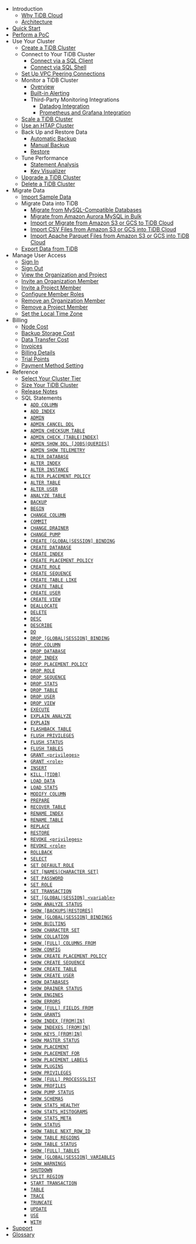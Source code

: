 <!-- markdownlint-disable MD007 -->
<!-- markdownlint-disable MD041 -->

- Introduction
  - [Why TiDB Cloud](/cloud/tidb-cloud-intro.md)
  - [Architecture](/cloud/tidb-cloud-intro.md#architecture)
- [Quick Start](/cloud/tidb-cloud-quickstart.md)
- [Perform a PoC](/cloud/tidb-cloud-poc.md)
- Use Your Cluster
  - [Create a TiDB Cluster](/cloud/create-tidb-cluster.md)
  - Connect to Your TiDB Cluster
    - [Connect via a SQL Client](/cloud/connect-to-tidb-cluster.md)
    - [Connect via SQL Shell](/cloud/connect-to-tidb-cluster.md#connect-via-sql-shell)
  - [Set Up VPC Peering Connections](/cloud/set-up-vpc-peering-connections.md)
  - Monitor a TiDB Cluster
    - [Overview](/cloud/monitor-tidb-cluster.md)
    - [Built-in Alerting](/cloud/monitor-built-in-alerting.md)
    - Third-Party Monitoring Integrations
      - [Datadog Integration](/cloud/monitor-datadog-integration.md)
      - [Prometheus and Grafana Integration](/cloud/monitor-prometheus-and-grafana-integration.md)
  - [Scale a TiDB Cluster](/cloud/scale-tidb-cluster.md)
  - [Use an HTAP Cluster](/cloud/use-htap-cluster.md)
  - Back Up and Restore Data
    - [Automatic Backup](/cloud/backup-and-restore.md)
    - [Manual Backup](/cloud/backup-and-restore.md#manual-backup)
    - [Restore](/cloud/backup-and-restore.md#restore)
  - Tune Performance
    - [Statement Analysis](/cloud/tune-performance.md)
    - [Key Visualizer](/cloud/tune-performance.md#key-visualizer)
  - [Upgrade a TiDB Cluster](/cloud/upgrade-tidb-cluster.md)
  - [Delete a TiDB Cluster](/cloud/delete-tidb-cluster.md)
- Migrate Data
  - [Import Sample Data](/cloud/import-sample-data.md)
  - Migrate Data into TiDB
    - [Migrate from MySQL-Compatible Databases](/cloud/migrate-data-into-tidb.md)
    - [Migrate from Amazon Aurora MySQL in Bulk](/cloud/migrate-from-aurora-bulk-import.md)
    - [Import or Migrate from Amazon S3 or GCS to TiDB Cloud](/cloud/migrate-from-amazon-s3-or-gcs.md)
    - [Import CSV Files from Amazon S3 or GCS into TiDB Cloud](/cloud/import-csv-files.md)
    - [Import Apache Parquet Files from Amazon S3 or GCS into TiDB Cloud](/cloud/import-parquet-files.md)
  - [Export Data from TiDB](/cloud/export-data-from-tidb-cloud.md)
- Manage User Access
  - [Sign In](/cloud/manage-user-access.md)
  - [Sign Out](/cloud/manage-user-access.md#sign-out)
  - [View the Organization and Project](/cloud/manage-user-access.md#view-the-organization-and-project)
  - [Invite an Organization Member](/cloud/manage-user-access.md#invite-an-organization-member)
  - [Invite a Project Member](/cloud/manage-user-access.md#invite-a-project-member)
  - [Configure Member Roles](/cloud/manage-user-access.md#configure-member-roles)
  - [Remove an Organization Member](/cloud/manage-user-access.md#remove-an-organization-member)
  - [Remove a Project Member](/cloud/manage-user-access.md#remove-a-project-member)
  - [Set the Local Time Zone](/cloud/manage-user-access.md#set-the-local-time-zone)
- Billing
  - [Node Cost](/cloud/tidb-cloud-billing.md)
  - [Backup Storage Cost](/cloud/tidb-cloud-billing.md#backup-storage-cost)
  - [Data Transfer Cost](/cloud/tidb-cloud-billing.md#data-transfer-cost)
  - [Invoices](/cloud/tidb-cloud-billing.md#invoices)
  - [Billing Details](/cloud/tidb-cloud-billing.md#billing-details)
  - [Trial Points](/cloud/tidb-cloud-billing.md#trial-points)
  - [Payment Method Setting](/cloud/tidb-cloud-billing.md#payment-method)
- Reference
  - [Select Your Cluster Tier](/cloud/select-cluster-tier.md)
  - [Size Your TiDB Cluster](/cloud/size-your-cluster.md)
  - [Release Notes](/cloud/cloud-release-notes.md)
  - SQL Statements
    - [`ADD COLUMN`](/common/sql-statements/sql-statement-add-column.md)
    - [`ADD INDEX`](/common/sql-statements/sql-statement-add-index.md)
    - [`ADMIN`](/common/sql-statements/sql-statement-admin.md)
    - [`ADMIN CANCEL DDL`](/common/sql-statements/sql-statement-admin-cancel-ddl.md)
    - [`ADMIN CHECKSUM TABLE`](/common/sql-statements/sql-statement-admin-checksum-table.md)
    - [`ADMIN CHECK [TABLE|INDEX]`](/common/sql-statements/sql-statement-admin-check-table-index.md)
    - [`ADMIN SHOW DDL [JOBS|QUERIES]`](/common/sql-statements/sql-statement-admin-show-ddl.md)
    - [`ADMIN SHOW TELEMETRY`](/common/sql-statements/sql-statement-admin-show-telemetry.md)
    - [`ALTER DATABASE`](/common/sql-statements/sql-statement-alter-database.md)
    - [`ALTER INDEX`](/common/sql-statements/sql-statement-alter-index.md)
    - [`ALTER INSTANCE`](/common/sql-statements/sql-statement-alter-instance.md)
    - [`ALTER PLACEMENT POLICY`](/common/sql-statements/sql-statement-alter-placement-policy.md)
    - [`ALTER TABLE`](/common/sql-statements/sql-statement-alter-table.md)
    - [`ALTER USER`](/common/sql-statements/sql-statement-alter-user.md)
    - [`ANALYZE TABLE`](/common/sql-statements/sql-statement-analyze-table.md)
    - [`BACKUP`](/common/sql-statements/sql-statement-backup.md)
    - [`BEGIN`](/common/sql-statements/sql-statement-begin.md)
    - [`CHANGE COLUMN`](/common/sql-statements/sql-statement-change-column.md)
    - [`COMMIT`](/common/sql-statements/sql-statement-commit.md)
    - [`CHANGE DRAINER`](/common/sql-statements/sql-statement-change-drainer.md)
    - [`CHANGE PUMP`](/common/sql-statements/sql-statement-change-pump.md)
    - [`CREATE [GLOBAL|SESSION] BINDING`](/common/sql-statements/sql-statement-create-binding.md)
    - [`CREATE DATABASE`](/common/sql-statements/sql-statement-create-database.md)
    - [`CREATE INDEX`](/common/sql-statements/sql-statement-create-index.md)
    - [`CREATE PLACEMENT POLICY`](/common/sql-statements/sql-statement-create-placement-policy.md)
    - [`CREATE ROLE`](/common/sql-statements/sql-statement-create-role.md)
    - [`CREATE SEQUENCE`](/common/sql-statements/sql-statement-create-sequence.md)
    - [`CREATE TABLE LIKE`](/common/sql-statements/sql-statement-create-table-like.md)
    - [`CREATE TABLE`](/common/sql-statements/sql-statement-create-table.md)
    - [`CREATE USER`](/common/sql-statements/sql-statement-create-user.md)
    - [`CREATE VIEW`](/common/sql-statements/sql-statement-create-view.md)
    - [`DEALLOCATE`](/common/sql-statements/sql-statement-deallocate.md)
    - [`DELETE`](/common/sql-statements/sql-statement-delete.md)
    - [`DESC`](/common/sql-statements/sql-statement-desc.md)
    - [`DESCRIBE`](/common/sql-statements/sql-statement-describe.md)
    - [`DO`](/common/sql-statements/sql-statement-do.md)
    - [`DROP [GLOBAL|SESSION] BINDING`](/common/sql-statements/sql-statement-drop-binding.md)
    - [`DROP COLUMN`](/common/sql-statements/sql-statement-drop-column.md)
    - [`DROP DATABASE`](/common/sql-statements/sql-statement-drop-database.md)
    - [`DROP INDEX`](/common/sql-statements/sql-statement-drop-index.md)
    - [`DROP PLACEMENT POLICY`](/common/sql-statements/sql-statement-drop-placement-policy.md)
    - [`DROP ROLE`](/common/sql-statements/sql-statement-drop-role.md)
    - [`DROP SEQUENCE`](/common/sql-statements/sql-statement-drop-sequence.md)
    - [`DROP STATS`](/common/sql-statements/sql-statement-drop-stats.md)
    - [`DROP TABLE`](/common/sql-statements/sql-statement-drop-table.md)
    - [`DROP USER`](/common/sql-statements/sql-statement-drop-user.md)
    - [`DROP VIEW`](/common/sql-statements/sql-statement-drop-view.md)
    - [`EXECUTE`](/common/sql-statements/sql-statement-execute.md)
    - [`EXPLAIN ANALYZE`](/common/sql-statements/sql-statement-explain-analyze.md)
    - [`EXPLAIN`](/common/sql-statements/sql-statement-explain.md)
    - [`FLASHBACK TABLE`](/common/sql-statements/sql-statement-flashback-table.md)
    - [`FLUSH PRIVILEGES`](/common/sql-statements/sql-statement-flush-privileges.md)
    - [`FLUSH STATUS`](/common/sql-statements/sql-statement-flush-status.md)
    - [`FLUSH TABLES`](/common/sql-statements/sql-statement-flush-tables.md)
    - [`GRANT <privileges>`](/common/sql-statements/sql-statement-grant-privileges.md)
    - [`GRANT <role>`](/common/sql-statements/sql-statement-grant-role.md)
    - [`INSERT`](/common/sql-statements/sql-statement-insert.md)
    - [`KILL [TIDB]`](/common/sql-statements/sql-statement-kill.md)
    - [`LOAD DATA`](/common/sql-statements/sql-statement-load-data.md)
    - [`LOAD STATS`](/common/sql-statements/sql-statement-load-stats.md)
    - [`MODIFY COLUMN`](/common/sql-statements/sql-statement-modify-column.md)
    - [`PREPARE`](/common/sql-statements/sql-statement-prepare.md)
    - [`RECOVER TABLE`](/common/sql-statements/sql-statement-recover-table.md)
    - [`RENAME INDEX`](/common/sql-statements/sql-statement-rename-index.md)
    - [`RENAME TABLE`](/common/sql-statements/sql-statement-rename-table.md)
    - [`REPLACE`](/common/sql-statements/sql-statement-replace.md)
    - [`RESTORE`](/common/sql-statements/sql-statement-restore.md)
    - [`REVOKE <privileges>`](/common/sql-statements/sql-statement-revoke-privileges.md)
    - [`REVOKE <role>`](/common/sql-statements/sql-statement-revoke-role.md)
    - [`ROLLBACK`](/common/sql-statements/sql-statement-rollback.md)
    - [`SELECT`](/common/sql-statements/sql-statement-select.md)
    - [`SET DEFAULT ROLE`](/common/sql-statements/sql-statement-set-default-role.md)
    - [`SET [NAMES|CHARACTER SET]`](/common/sql-statements/sql-statement-set-names.md)
    - [`SET PASSWORD`](/common/sql-statements/sql-statement-set-password.md)
    - [`SET ROLE`](/common/sql-statements/sql-statement-set-role.md)
    - [`SET TRANSACTION`](/common/sql-statements/sql-statement-set-transaction.md)
    - [`SET [GLOBAL|SESSION] <variable>`](/common/sql-statements/sql-statement-set-variable.md)
    - [`SHOW ANALYZE STATUS`](/common/sql-statements/sql-statement-show-analyze-status.md)
    - [`SHOW [BACKUPS|RESTORES]`](/common/sql-statements/sql-statement-show-backups.md)
    - [`SHOW [GLOBAL|SESSION] BINDINGS`](/common/sql-statements/sql-statement-show-bindings.md)
    - [`SHOW BUILTINS`](/common/sql-statements/sql-statement-show-builtins.md)
    - [`SHOW CHARACTER SET`](/common/sql-statements/sql-statement-show-character-set.md)
    - [`SHOW COLLATION`](/common/sql-statements/sql-statement-show-collation.md)
    - [`SHOW [FULL] COLUMNS FROM`](/common/sql-statements/sql-statement-show-columns-from.md)
    - [`SHOW CONFIG`](/common/sql-statements/sql-statement-show-config.md)
    - [`SHOW CREATE PLACEMENT POLICY`](/common/sql-statements/sql-statement-show-create-placement-policy.md)
    - [`SHOW CREATE SEQUENCE`](/common/sql-statements/sql-statement-show-create-sequence.md)
    - [`SHOW CREATE TABLE`](/common/sql-statements/sql-statement-show-create-table.md)
    - [`SHOW CREATE USER`](/common/sql-statements/sql-statement-show-create-user.md)
    - [`SHOW DATABASES`](/common/sql-statements/sql-statement-show-databases.md)
    - [`SHOW DRAINER STATUS`](/common/sql-statements/sql-statement-show-drainer-status.md)
    - [`SHOW ENGINES`](/common/sql-statements/sql-statement-show-engines.md)
    - [`SHOW ERRORS`](/common/sql-statements/sql-statement-show-errors.md)
    - [`SHOW [FULL] FIELDS FROM`](/common/sql-statements/sql-statement-show-fields-from.md)
    - [`SHOW GRANTS`](/common/sql-statements/sql-statement-show-grants.md)
    - [`SHOW INDEX [FROM|IN]`](/common/sql-statements/sql-statement-show-index.md)
    - [`SHOW INDEXES [FROM|IN]`](/common/sql-statements/sql-statement-show-indexes.md)
    - [`SHOW KEYS [FROM|IN]`](/common/sql-statements/sql-statement-show-keys.md)
    - [`SHOW MASTER STATUS`](/common/sql-statements/sql-statement-show-master-status.md)
    - [`SHOW PLACEMENT`](/common/sql-statements/sql-statement-show-placement.md)
    - [`SHOW PLACEMENT FOR`](/common/sql-statements/sql-statement-show-placement-for.md)
    - [`SHOW PLACEMENT LABELS`](/common/sql-statements/sql-statement-show-placement-labels.md)
    - [`SHOW PLUGINS`](/common/sql-statements/sql-statement-show-plugins.md)
    - [`SHOW PRIVILEGES`](/common/sql-statements/sql-statement-show-privileges.md)
    - [`SHOW [FULL] PROCESSSLIST`](/common/sql-statements/sql-statement-show-processlist.md)
    - [`SHOW PROFILES`](/common/sql-statements/sql-statement-show-profiles.md)
    - [`SHOW PUMP STATUS`](/common/sql-statements/sql-statement-show-pump-status.md)
    - [`SHOW SCHEMAS`](/common/sql-statements/sql-statement-show-schemas.md)
    - [`SHOW STATS_HEALTHY`](/common/sql-statements/sql-statement-show-stats-healthy.md)
    - [`SHOW STATS_HISTOGRAMS`](/common/sql-statements/sql-statement-show-histograms.md)
    - [`SHOW STATS_META`](/common/sql-statements/sql-statement-show-stats-meta.md)
    - [`SHOW STATUS`](/common/sql-statements/sql-statement-show-status.md)
    - [`SHOW TABLE NEXT_ROW_ID`](/common/sql-statements/sql-statement-show-table-next-rowid.md)
    - [`SHOW TABLE REGIONS`](/common/sql-statements/sql-statement-show-table-regions.md)
    - [`SHOW TABLE STATUS`](/common/sql-statements/sql-statement-show-table-status.md)
    - [`SHOW [FULL] TABLES`](/common/sql-statements/sql-statement-show-tables.md)
    - [`SHOW [GLOBAL|SESSION] VARIABLES`](/common/sql-statements/sql-statement-show-variables.md)
    - [`SHOW WARNINGS`](/common/sql-statements/sql-statement-show-warnings.md)
    - [`SHUTDOWN`](/common/sql-statements/sql-statement-shutdown.md)
    - [`SPLIT REGION`](/common/sql-statements/sql-statement-split-region.md)
    - [`START TRANSACTION`](/common/sql-statements/sql-statement-start-transaction.md)
    - [`TABLE`](/common/sql-statements/sql-statement-table.md)
    - [`TRACE`](/common/sql-statements/sql-statement-trace.md)
    - [`TRUNCATE`](/common/sql-statements/sql-statement-truncate.md)
    - [`UPDATE`](/common/sql-statements/sql-statement-update.md)
    - [`USE`](/common/sql-statements/sql-statement-use.md)
    - [`WITH`](/common/sql-statements/sql-statement-with.md)
- [Support](/cloud/tidb-cloud-support.md)
- [Glossary](/cloud/cloud-glossary.md)
